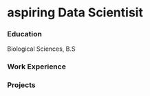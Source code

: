 # aspiring Data Scientisit
### Education
Biological Sciences, B.S
### Work Experience 
### Projects

